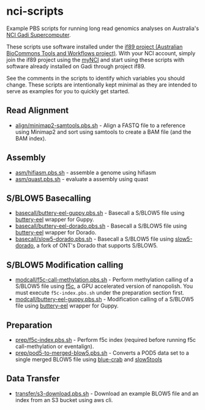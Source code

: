 # nci-scripts

Example PBS scripts for running long read genomics analyses on Australia's [NCI Gadi Supercomputer](https://nci.org.au/our-systems/hpc-systems).

These scripts use software installed under the [if89 project (Australian BioCommons Tools and Workflows project)](https://australianbiocommons.github.io/ables/if89/).  With your NCI account, simply join the if89 project using the [myNCI](https://my.nci.org.au/mancini/login?next=/mancini/) and start using these scripts with software already installed on Gadi through project if89.

See the comments in the scripts to identify which variables you should change. These scripts are intentionally kept minimal as they are intended to serve as examples for you to quickly get started.

## Read Alignment

- [align/minimap2-samtools.pbs.sh](align/minimap2-samtools.pbs.sh) - Align a FASTQ file to a reference using Minimap2 and sort using samtools to create a BAM file (and the BAM index).

## Assembly

- [asm/hifiasm.pbs.sh](asm/hifiasm.pbs.sh) - assemble a genome using hifiasm
- [asm/quast.pbs.sh](asm/quast.pbs.sh) - evaluate a assembly using quast

## S/BLOW5 Basecalling

- [basecall/buttery-eel-guppy.pbs.sh](basecall/buttery-eel-guppy.pbs.sh) - Basecall a S/BLOW5 file using [buttery-eel](https://github.com/Psy-Fer/buttery-eel) wrapper for Guppy.
- [basecall/buttery-eel-dorado.pbs.sh](basecall/buttery-eel-dorado.pbs.sh) - Basecall a S/BLOW5 file using [buttery-eel](https://github.com/Psy-Fer/buttery-eel) wrapper for Dorado.
- [basecall/slow5-dorado.pbs.sh](basecall/slow5-dorado.pbs.sh) - Basecall a S/BLOW5 file using [slow5-dorado](https://github.com/hiruna72/slow5-dorado/releases/), a fork of ONT's Dorado that supports S/BLOW5.

## S/BLOW5 Modification calling

- [modcall/f5c-call-methylation.pbs.sh](modcall/f5c-call-methylation.pbs.sh) - Perform methylation calling of a S/BLOW5 file using [f5c](https://github.com/hasindu2008/f5c/), a GPU accelerated version of nanopolish. You must execute `f5c-index.pbs.sh` under the preparation section first.
- [modcall/buttery-eel-guppy.pbs.sh](modcall/buttery-eel-guppy.pbs.sh) - Modification calling of a S/BLOW5 file using [buttery-eel](https://github.com/Psy-Fer/buttery-eel) wrapper for Guppy.


## Preparation

- [prep/f5c-index.pbs.sh](prep/f5c-index.pbs.sh) - Perform f5c index (required before running f5c call-methylation or eventalign).
- [prep/pod5-to-merged-blow5.pbs.sh](prep/pod5-to-merged-blow5.pbs.sh) - Converts a POD5 data set to a single merged BLOW5 file using [blue-crab](https://github.com/Psy-Fer/blue-crab) and [slow5tools](https://github.com/hasindu2008/slow5tools)

## Data Transfer

- [transfer/s3-download.pbs.sh](transfer/s3-download.pbs.sh) - Download an example BLOW5 file and an index from an S3 bucket using aws cli.
